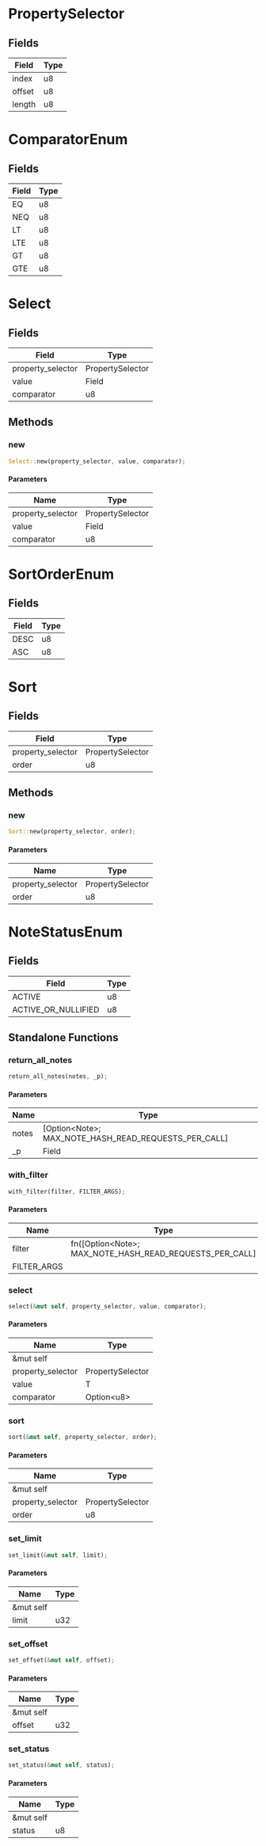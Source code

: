 # PropertySelector

## Fields
| Field | Type |
| --- | --- |
| index | u8 |
| offset | u8 |
| length | u8 |

# ComparatorEnum

## Fields
| Field | Type |
| --- | --- |
| EQ | u8 |
| NEQ | u8 |
| LT | u8 |
| LTE | u8 |
| GT | u8 |
| GTE | u8 |

# Select

## Fields
| Field | Type |
| --- | --- |
| property_selector | PropertySelector |
| value | Field |
| comparator | u8 |

## Methods

### new

```rust
Select::new(property_selector, value, comparator);
```

#### Parameters
| Name | Type |
| --- | --- |
| property_selector | PropertySelector |
| value | Field |
| comparator | u8 |

# SortOrderEnum

## Fields
| Field | Type |
| --- | --- |
| DESC | u8 |
| ASC | u8 |

# Sort

## Fields
| Field | Type |
| --- | --- |
| property_selector | PropertySelector |
| order | u8 |

## Methods

### new

```rust
Sort::new(property_selector, order);
```

#### Parameters
| Name | Type |
| --- | --- |
| property_selector | PropertySelector |
| order | u8 |

# NoteStatusEnum

## Fields
| Field | Type |
| --- | --- |
| ACTIVE | u8 |
| ACTIVE_OR_NULLIFIED | u8 |

## Standalone Functions

### return_all_notes

```rust
return_all_notes(notes, _p);
```

#### Parameters
| Name | Type |
| --- | --- |
| notes | [Option&lt;Note&gt;; MAX_NOTE_HASH_READ_REQUESTS_PER_CALL] |
| _p | Field |

### with_filter

```rust
with_filter(filter, FILTER_ARGS);
```

#### Parameters
| Name | Type |
| --- | --- |
| filter | fn([Option&lt;Note&gt;; MAX_NOTE_HASH_READ_REQUESTS_PER_CALL] |
| FILTER_ARGS |  |

### select

```rust
select(&mut self, property_selector, value, comparator);
```

#### Parameters
| Name | Type |
| --- | --- |
| &mut self |  |
| property_selector | PropertySelector |
| value | T |
| comparator | Option&lt;u8&gt; |

### sort

```rust
sort(&mut self, property_selector, order);
```

#### Parameters
| Name | Type |
| --- | --- |
| &mut self |  |
| property_selector | PropertySelector |
| order | u8 |

### set_limit

```rust
set_limit(&mut self, limit);
```

#### Parameters
| Name | Type |
| --- | --- |
| &mut self |  |
| limit | u32 |

### set_offset

```rust
set_offset(&mut self, offset);
```

#### Parameters
| Name | Type |
| --- | --- |
| &mut self |  |
| offset | u32 |

### set_status

```rust
set_status(&mut self, status);
```

#### Parameters
| Name | Type |
| --- | --- |
| &mut self |  |
| status | u8 |

